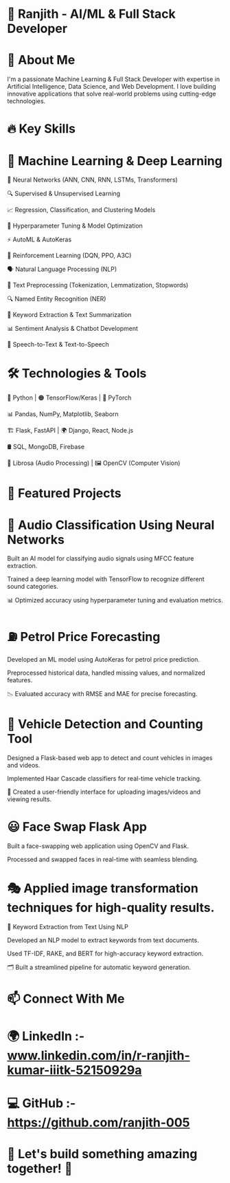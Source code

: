 # 🚀 Ranjith - AI/ML & Full Stack Developer

# 🌟 About Me

I'm a passionate Machine Learning & Full Stack Developer with expertise in Artificial Intelligence, Data Science, and Web Development. I love building innovative applications that solve real-world problems using cutting-edge technologies.

# 🔥 Key Skills

# 🚀 Machine Learning & Deep Learning

🤖 Neural Networks (ANN, CNN, RNN, LSTMs, Transformers)

🔍 Supervised & Unsupervised Learning

📈 Regression, Classification, and Clustering Models

🔬 Hyperparameter Tuning & Model Optimization

⚡ AutoML & AutoKeras

🧠 Reinforcement Learning (DQN, PPO, A3C)

🗣️ Natural Language Processing (NLP)

📝 Text Preprocessing (Tokenization, Lemmatization, Stopwords)

🔍 Named Entity Recognition (NER)

🔡 Keyword Extraction & Text Summarization

📊 Sentiment Analysis & Chatbot Development

🎤 Speech-to-Text & Text-to-Speech

# 🛠️ Technologies & Tools

🐍 Python | 🟠 TensorFlow/Keras | 🔵 PyTorch

📊 Pandas, NumPy, Matplotlib, Seaborn

🏗 Flask, FastAPI | 🌍 Django, React, Node.js

🛢 SQL, MongoDB, Firebase

🎵 Librosa (Audio Processing) | 🖼 OpenCV (Computer Vision)

# 🚀 Featured Projects

# 🎵 Audio Classification Using Neural Networks

Built an AI model for classifying audio signals using MFCC feature extraction.

Trained a deep learning model with TensorFlow to recognize different sound categories.

📊 Optimized accuracy using hyperparameter tuning and evaluation metrics.

# ⛽ Petrol Price Forecasting

Developed an ML model using AutoKeras for petrol price prediction.

Preprocessed historical data, handled missing values, and normalized features.

📉 Evaluated accuracy with RMSE and MAE for precise forecasting.

# 🤖 Vehicle Detection and Counting Tool

Designed a Flask-based web app to detect and count vehicles in images and videos.

Implemented Haar Cascade classifiers for real-time vehicle tracking.

🚗 Created a user-friendly interface for uploading images/videos and viewing results.

# 😃 Face Swap Flask App

Built a face-swapping web application using OpenCV and Flask.

Processed and swapped faces in real-time with seamless blending.

# 🎭 Applied image transformation techniques for high-quality results.

📝 Keyword Extraction from Text Using NLP

Developed an NLP model to extract keywords from text documents.

Used TF-IDF, RAKE, and BERT for high-accuracy keyword extraction.

🗂 Built a streamlined pipeline for automatic keyword generation.

# 📫 Connect With Me

# 🌍 LinkedIn :- www.linkedin.com/in/r-ranjith-kumar-iiitk-52150929a

# 💻 GitHub :- https://github.com/ranjith-005

# 🚀 Let's build something amazing together! 🎯

